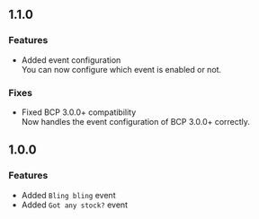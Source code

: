 ## 1.1.0

### Features

- Added event configuration<br/>
  You can now configure which event is enabled or not.

### Fixes

- Fixed BCP 3.0.0+ compatibility<br/>
  Now handles the event configuration of BCP 3.0.0+ correctly.

## 1.0.0

### Features

- Added `Bling bling` event
- Added `Got any stock?` event
